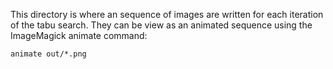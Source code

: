 This directory is where an sequence of images are written for each iteration
of the tabu search. They can be view as an animated sequence using the
ImageMagick animate command:

```
animate out/*.png
```
